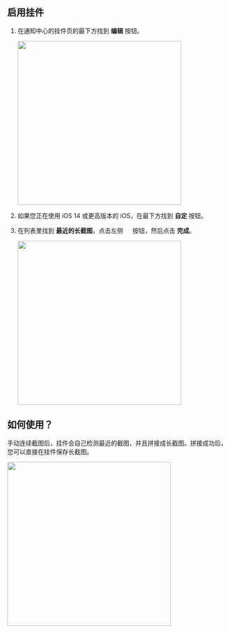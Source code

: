 ## 启用挂件

1. 在通知中心的挂件页的最下方找到 **编辑** 按钮。

    <img src="../../assets/guide-widget-1.jpg" width="375" >
    
2. 如果您正在使用 iOS 14 或更高版本的 iOS，在最下方找到 **自定** 按钮。

3. 在列表里找到 **最近的长截图**，点击左侧 <img src="../../assets/guide-plus.png" style="height:1em !important; vertical-align:-10%"> 按钮，然后点击 **完成**。

    <img src="../../assets/guide-widget-2.jpg" width="375" >

## 如何使用？

手动连续截图后，挂件会自己检测最近的截图，并且拼接成长截图。拼接成功后，您可以直接在挂件保存长截图。

<img src="../../assets/guide-widget-3.jpg" width="375" >
